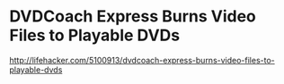 <!--
id: 1498979300
link: http://kevinisom.info/post/1498979300/dvdcoach-express-burns-video-files-to-playable-dvds
slug: dvdcoach-express-burns-video-files-to-playable-dvds
date: Sun Nov 07 2010 09:16:37 GMT+1300 (NZDT)
raw: {"blog_name":"kevinisom","id":1498979300,"post_url":"http://kevinisom.info/post/1498979300/dvdcoach-express-burns-video-files-to-playable-dvds","slug":"dvdcoach-express-burns-video-files-to-playable-dvds","type":"link","date":"2010-11-06 20:16:37 GMT","timestamp":1289074597,"state":"published","format":"html","reblog_key":"bUFledwv","tags":[],"short_url":"http://tmblr.co/Zw68Yy1PM9la","highlighted":[],"feed_item":"http://lifehacker.com/5100913/dvdcoach-express-burns-video-files-to-playable-dvds","from_feed_id":"650234","note_count":0,"title":"DVDCoach Express Burns Video Files to Playable DVDs","url":"http://lifehacker.com/5100913/dvdcoach-express-burns-video-files-to-playable-dvds","description":""}
publish: 2010-11-07
tags: 
title: DVDCoach Express Burns Video Files to Playable DVDs
-->


DVDCoach Express Burns Video Files to Playable DVDs
===================================================

<http://lifehacker.com/5100913/dvdcoach-express-burns-video-files-to-playable-dvds>

